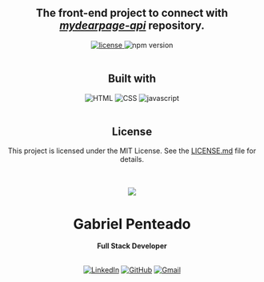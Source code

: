<h2 align="center">
  The front-end project to connect with <em><a href="https://github.com/gabrielpenteado/mydearpage-api">mydearpage-api</a></em> repository.
</h2>

<div align="center">
  <a href="https://github.com/gabrielpenteado/mydearpage-frontend/blob/main/LICENSE.md">
    <img src="https://img.shields.io/github/license/gabrielpenteado/mydearpage-frontend?color=informational&style=flat-square" alt="license"/>
  </a>

  <img src="https://img.shields.io/static/v1?label=npm&message=v9.5.0&color=informational&style=flat-square" alt="npm version">
</div>
<br>

<div align="center">
  <h2 align="center">Built with</h2>
  <img src="https://img.shields.io/badge/HTML5-E34F26?style=for-the-badge&logo=html5&logoColor=white" alt="HTML"/>
  <img src="https://img.shields.io/badge/CSS3-1572B6?style=for-the-badge&logo=css3&logoColor=white" alt="CSS"/>
  <img src="https://img.shields.io/badge/JavaScript-F7DF1E?style=for-the-badge&logo=javascript&logoColor=black" alt="javascript"/>
</div>
<br>

<div align="center">
  <h2 align="center">License</h2>
  <p> This project is licensed under the MIT License. See the <a href="https://github.com/gabrielpenteado/mydearpage-frontend/blob/main/LICENSE.md">LICENSE.md</a> file for details.
</div>
<br>
<br>

<div align="center">
  <img src="https://images.weserv.nl/?url=avatars.githubusercontent.com/u/63300269?v=4&h=100&w=100&fit=cover&mask=circle&maxage=7d" />
  <h1>Gabriel Penteado</h1>
  <strong>Full Stack Developer</strong>
  <br/>
  <br/>

  [![LinkedIn](https://img.shields.io/badge/LinkedIn-0077B5?style=for-the-badge&logo=linkedin&logoColor=white)](https://www.linkedin.com/in/gabriel-penteado)
  [![GitHub](https://img.shields.io/badge/GitHub-100000?style=for-the-badge&logo=github&logoColor=white)](https://github.com/gabrielpenteado)
  [![Gmail](https://img.shields.io/badge/gabripenteado@gmail.com-D14836?style=for-the-badge&logo=gmail&logoColor=white)](mailto:gabripenteado@gmail.com)
  <br />
  <br />
</div>